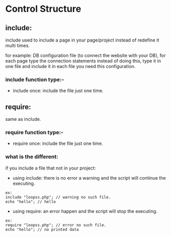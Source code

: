 # Control Structure
## include:
include used to include a page in your page/project instead of redefine it multi times.

for example: DB configuration file (to connect the website with your DB), for each page type the connection statements instead of doing this, type it in one file and include it in each file you need this configuration.

### include function type:-
- include once: include the file just one time.

## require:
same as include.

### require function type:-
- require once: include the file just one time.

### what is the different:
if you include a file that not in your project:
- using include: there is no error a warning and the script 
will continue the executing.
```
ex:
include "loopss.php"; // warning no such file.
echo "hello"; // hello
```
- using require: an error happen and the script will stop the executing.
```
ex:
require "loopss.php"; // error no such file.
echo "hello"; // no printed data
```